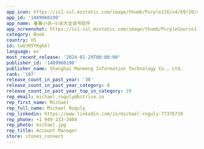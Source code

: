 ```yaml
---
app_icon: https://is1-ssl.mzstatic.com/image/thumb/Purple116/v4/69/20/ce/6920ce36-1a6d-b4de-8954-c962c9a074b7/AppIcon-0-1x_U007emarketing-0-7-0-85-220-0.png/1024x1024bb.png
app_id: '1489960199'
app_name: 番薯小说—小说大全读书软件
app_screenshot: https://is1-ssl.mzstatic.com/image/thumb/PurpleSource116/v4/47/ce/29/47ce2968-1cbf-096e-39f6-63150df79c20/7e7292b9-fd72-44eb-8ac3-53476d443547__U753b_U677f_1.jpg/1284x2778bb.png
category: Book
country: US
id: twUJ05YKgkkl
language: en
most_recent_release: '2024-01-29T00:00:00'
publisher_id: '1489960198'
publisher_name: Shanghai Manmeng Information Technology Co., Ltd.
rank: '107'
release_count_in_past_year: '38'
release_count_in_past_year_category: 8
release_count_in_past_year_top_in_category: 29
rep_email: michael.roguly@bitrise.io
rep_first_name: Michael
rep_full_name: Michael Roguly
rep_linkedin: https://www.linkedin.com/in/michael-roguly-77376710
rep_phone: +1 949-233-3404
rep_photo: michael.jpg
rep_title: Account Manager
store: itunes_connect
---
```

